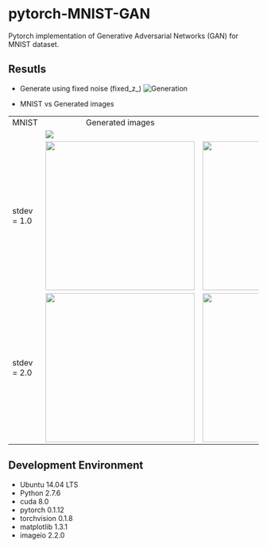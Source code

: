 # pytorch-MNIST-GAN
Pytorch implementation of Generative Adversarial Networks (GAN) for MNIST dataset.

## Resutls
* Generate using fixed noise (fixed_z_)
![Generation](MNIST_GAN_results/generation_animation.gif?raw=true)

* MNIST vs Generated images
<table align='center'>
<tr align='center'>
<td> MNIST </td>
<td> Generated images </td>
</tr>
<tr>
<td><img src = ''>
<td><img src = 'MNIST_GAN_resutls/MNIST_GAN_100.png'>
</tr>
<tr>
<td> stdev = 1.0 </td>
<td><img src = 'results/GAN_1d_gaussian_mu_-1_sigma_1.png' height = '300px'>
<td><img src = 'results/GAN_1d_gaussian_mu_1_sigma_1.png' height = '300px'>
</tr>
<tr>
<td> stdev = 2.0 </td>
<td><img src = 'results/GAN_1d_gaussian_mu_-1_sigma_2.png' height = '300px'>
<td><img src = 'results/GAN_1d_gaussian_mu_1_sigma_2.png' height = '300px'>
</tr>
</table>

## Development Environment
* Ubuntu 14.04 LTS
* Python 2.7.6
* cuda 8.0
* pytorch 0.1.12
* torchvision 0.1.8
* matplotlib 1.3.1
* imageio 2.2.0


